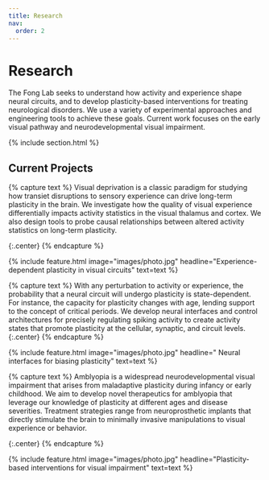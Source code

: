 ```yaml
---
title: Research
nav:
  order: 2
---
```


# Research

The Fong Lab seeks to understand how activity and experience shape neural circuits, and to develop plasticity-based interventions for treating neurological disorders.  We use a variety of experimental approaches and engineering tools to achieve these goals.  Current work focuses on the early visual pathway and neurodevelopmental visual impairment.

{% include section.html %}

## Current Projects

{% capture text %}
Visual deprivation is a classic paradigm for studying how transiet disruptions to sensory experience can drive long-term plasticity in the brain.  We investigate how the quality of visual experience differentially impacts activity statistics in the visual thalamus and cortex.  We also design tools to probe causal relationships between altered activity statistics on long-term plasticity.

{:.center}
{% endcapture %}

{%
  include feature.html
  image="images/photo.jpg"
  headline="Experience-dependent plasticity in visual circuits"
  text=text
%}

{% capture text %}
With any perturbation to activity or experience, the probability that a neural circuit will undergo plasticity is state-dependent.  For instance, the capacity for plasticity changes with age, lending support to the concept of critical periods.  We develop neural interfaces and control architectures for precisely regulating spiking activity to create activity states that promote plasticity at the cellular, synaptic, and circuit levels.
{:.center}
{% endcapture %}

{%
  include feature.html
  image="images/photo.jpg"
  headline="<i class="fas fa-low-vision"></i> Neural interfaces for biasing plasticity"
  text=text
%}

{% capture text %}
Amblyopia is a widespread neurodevelopmental visual impairment that arises from maladaptive plasticity during infancy or early childhood.  We aim to develop novel therapeutics for amblyopia that leverage our knowledge of plasticity at different ages and disease severities.  Treatment strategies range from neuroprosthetic implants that directly stimulate the brain to minimally invasive manipulations to visual experience or behavior.

{:.center}
{% endcapture %}

{%
  include feature.html
  image="images/photo.jpg"
  headline="Plasticity-based interventions for visual impairment"
  text=text
%}
